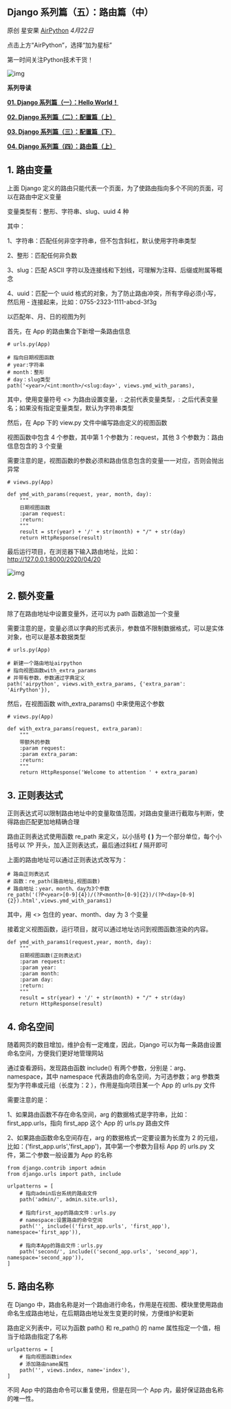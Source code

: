 ## Django 系列篇（五）：路由篇（中）

原创 星安果 [AirPython](javascript:void(0);) *4月22日*

点击上方“AirPython”，选择“加为星标”

第一时间关注Python技术干货！



![img](https://mmbiz.qpic.cn/mmbiz_jpg/atOH362Boyu4nE1kW84ibibg0D9mhBAwaTjSnqica7oSmMVgGClz7yzYKXrian2O7EQryTgarTgymXjOy0EetbuEJw/640?wx_fmt=jpeg&tp=webp&wxfrom=5&wx_lazy=1&wx_co=1)



**系列导读**



[**01. Django 系列篇（一）：Hello World！**](http://mp.weixin.qq.com/s?__biz=MzU1OTI0NjI1NQ==&mid=2247485051&idx=1&sn=7b8338e999ecd13555c07f526a20e8c7&chksm=fc1b78bbcb6cf1ad328e3da76193498c128e214dbadc86d0eedb5ad7f12166b5dac723db8e08&scene=21#wechat_redirect)

[**02. Django 系列篇（二）：配置篇（上）**](http://mp.weixin.qq.com/s?__biz=MzU1OTI0NjI1NQ==&mid=2247485053&idx=1&sn=f262a08fc023f7187d5b9b1274b78dd6&chksm=fc1b78bdcb6cf1ab9356ddd5137410f6d80f706dd27f517b71ec030d9d85196f6075c06b64ea&scene=21#wechat_redirect)

[**03. Django 系列篇（三）：配置篇（下）**](http://mp.weixin.qq.com/s?__biz=MzU1OTI0NjI1NQ==&mid=2247485106&idx=1&sn=00a63e7cbe661e461c315f7f5ee6d701&chksm=fc1b7872cb6cf16455fd2ccb818f66ad9c529decd216a519e86fb47dda3a873496613802e609&scene=21#wechat_redirect)

[**04. Django 系列篇（四）：路由篇（上）**](http://mp.weixin.qq.com/s?__biz=MzU1OTI0NjI1NQ==&mid=2247485158&idx=1&sn=9f2a1397b087157df1811983eb9549f2&chksm=fc1b7826cb6cf130ba84591e7c7ef71d74fd41f78224595cbb587dc1bf8cc1bd2f98658fc0fd&scene=21#wechat_redirect)

## 1. 路由变量

上面 Django 定义的路由只能代表一个页面，为了使路由指向多个不同的页面，可以在路由中定义变量

变量类型有：整形、字符串、slug、uuid  4 种

其中：

1、字符串：匹配任何非空字符串，但不包含斜杠，默认使用字符串类型

2、整形：匹配任何非负数

3、slug：匹配 ASCII 字符以及连接线和下划线，可理解为注释、后缀或附属等概念

4、uuid：匹配一个 uuid 格式的对象，为了防止路由冲突，所有字母必须小写，然后用 - 连接起来，比如：0755-2323-1111-abcd-3f3g

以匹配年、月、日的视图为列

首先，在 App 的路由集合下新增一条路由信息

```
# urls.py(App)

# 指向日期视图函数
# year:字符串
# month：整形
# day：slug类型
path('<year>/<int:month>/<slug:day>', views.ymd_with_params),
```

其中，使用变量符号 <> 为路由设置变量，: 之前代表变量类型，: 之后代表变量名；如果没有指定变量类型，默认为字符串类型

然后，在 App 下的 view.py 文件中编写路由定义的视图函数

视图函数中包含 4 个参数，其中第 1 个参数为：request，其他 3 个参数为：路由信息包含的 3 个变量

需要注意的是，视图函数的参数必须和路由信息包含的变量一一对应，否则会抛出异常

```
# views.py(App)

def ymd_with_params(request, year, month, day):
    """
    日期视图函数
    :param request:
    :return:
    """
    result = str(year) + '/' + str(month) + "/" + str(day)
    return HttpResponse(result)
```

最后运行项目，在浏览器下输入路由地址，比如：http://127.0.0.1:8000/2020/04/20

![img](https://mmbiz.qpic.cn/mmbiz_png/atOH362BoytLLr7qcJSbCp7k8rB2u8Mt0le2bWDVUgXc7nxibA8aGQzPNY3b0tXtWpicurBUETSBsR2XiaOsAm5Kg/640?wx_fmt=png&tp=webp&wxfrom=5&wx_lazy=1&wx_co=1)

## 2. 额外变量

除了在路由地址中设置变量外，还可以为 path 函数追加一个变量

需要注意的是，变量必须以字典的形式表示，参数值不限制数据格式，可以是实体对象，也可以是基本数据类型

```
# urls.py(App)

# 新建一个路由地址airpython
# 指向视图函数with_extra_params
# 并带有参数，参数通过字典定义
path('airpython', views.with_extra_params, {'extra_param': 'AirPython'}),
```

然后，在视图函数 with_extra_params() 中来使用这个参数

```
# views.py(App)

def with_extra_params(request, extra_param):
    """
    带额外的参数
    :param request:
    :param extra_param:
    :return:
    """
    return HttpResponse('Welcome to attention ' + extra_param)
```

## 3. 正则表达式

正则表达式可以限制路由地址中的变量取值范围，对路由变量进行截取与判断，使得路由匹配更加地精确合理

路由正则表达式使用函数 re_path 来定义，以小括号 **( )** 为一个部分单位，每个小括号以 ?P 开头，加入正则表达式，最后通过斜杠 **/** 隔开即可

上面的路由地址可以通过正则表达式改写为：

```
# 路由正则表达式
# 函数：re_path(路由地址,视图函数)
# 路由地址：year、month、day为3个参数
re_path('(?P<year>[0-9]{4})/(?P<month>[0-9]{2})/(?P<day>[0-9]{2}).html',views.ymd_with_params1)
```

其中，用 <> 包住的 year、month、day 为 3 个变量

接着定义视图函数，运行项目，就可以通过地址访问到视图函数渲染的内容。

```
def ymd_with_params1(request,year, month, day):
    """
    日期视图函数(正则表达式)
    :param request:
    :param year:
    :param month:
    :param day:
    :return:
    """
    result = str(year) + '/' + str(month) + "/" + str(day)
    return HttpResponse(result)
```

## 4. 命名空间

随着网页的数目增加，维护会有一定难度，因此，Django 可以为每一条路由设置命名空间，方便我们更好地管理网站

通过查看源码，发现路由函数 include() 有两个参数，分别是：arg、namespace，其中 namespace 代表路由的命名空间，为可选参数；arg 参数类型为字符串或元组（长度为：2 ），作用是指向项目某一个 App 的 urls.py 文件

需要注意的是：

1、如果路由函数不存在命名空间，arg 的数据格式是字符串，比如：first_app.urls，指向 first_app 这个 App 的 urls.py 路由文件

2、如果路由函数命名空间存在，arg 的数据格式一定要设置为长度为 2 的元组，比如：('first_app.urls','first_app')，其中第一个参数为目标 App 的 urls.py 文件，第二个参数一般设置为 App 的名称 

```
from django.contrib import admin
from django.urls import path, include

urlpatterns = [
    # 指向admin后台系统的路由文件
    path('admin/', admin.site.urls),

    # 指向first_app的路由文件：urls.py
    # namespace:设置路由的命令空间
    path('', include(('first_app.urls', 'first_app'), namespace='first_app')),

    # 指向本App的路由文件：urls.py
    path('second/', include(('second_app.urls', 'second_app'), namespace='second_app')),
]
```

## 5. 路由名称

在 Django 中，路由名称是对一个路由进行命名，作用是在视图、模块里使用路由命名生成路由地址，在后期路由地址发生变更的时候，方便维护和更新

路由定义列表中，可以为函数 path() 和 re_path() 的 name 属性指定一个值，相当于给路由指定了名称

```
urlpatterns = [
    # 指向视图函数index
    # 添加路由name属性
    path('', views.index, name='index'),
]
```

不同 App 中的路由命令可以重复使用，但是在同一个 App 内，最好保证路由名称的唯一性。
